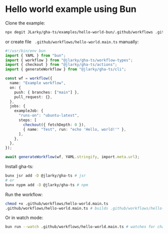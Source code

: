 # Hello world example using Bun

Clone the example:

```bash
npx degit JLarky/gha-ts/examples/hello-world-bun/.github/workflows .github/workflows
```

or create file ` .github/workflows/hello-world.main.ts` manually:

```ts
#!/usr/bin/env bun
import { YAML } from "bun";
import { workflow } from "@jlarky/gha-ts/workflow-types";
import { checkout } from "@jlarky/gha-ts/actions";
import { generateWorkflow } from "@jlarky/gha-ts/cli";

const wf = workflow({
  name: "Example workflow",
  on: {
    push: { branches: ["main"] },
    pull_request: {},
  },
  jobs: {
    exampleJob: {
      "runs-on": "ubuntu-latest",
      steps: [
        checkout({ fetchDepth: 0 }),
        { name: "Test", run: "echo 'Hello, world!'" },
      ],
    },
  },
});

await generateWorkflow(wf, YAML.stringify, import.meta.url);
```

Install gha-ts:

```bash
bunx jsr add -D @jlarky/gha-ts # jsr
# or
bunx nypm add -D @jlarky/gha-ts # npm
```

Run the workflow:

```bash
chmod +x .github/workflows/hello-world.main.ts
.github/workflows/hello-world.main.ts # builds .github/workflows/hello-world.generated.yml
```

Or in watch mode:

```bash
bun run --watch .github/workflows/hello-world.main.ts # watches for changes and rebuilds the workflow
```
